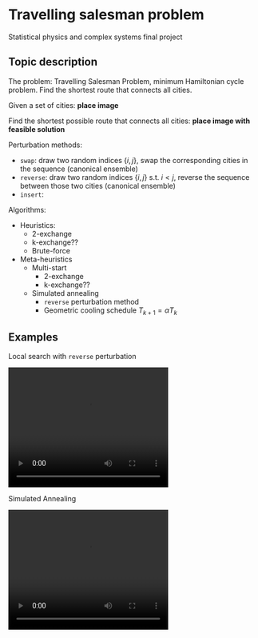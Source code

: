 # Travelling salesman problem

Statistical physics and complex systems final project

## Topic description

The problem: Travelling Salesman Problem, minimum Hamiltonian cycle problem. Find the shortest route that connects all cities.

Given a set of cities:
**place image**

Find the shortest possible route that connects all cities:
**place image with feasible solution**

Perturbation methods:
- `swap`: draw two random indices $\{i,j\}$, swap the corresponding cities in the sequence (canonical ensemble)
- `reverse`: draw two random indices $\{i,j\}$ s.t. $i < j$, reverse the sequence between those two cities (canonical ensemble)
- `insert`: 


Algorithms:
- Heuristics:
    - 2-exchange
    - k-exchange??
    - Brute-force
- Meta-heuristics
    - Multi-start
        - 2-exchange
        - k-exchange??
    - Simulated annealing
        - `reverse` perturbation method
        - Geometric cooling schedule $T_{k+1}=\alpha T_k$

## Examples

Local search with `reverse` perturbation

<video src="./py/anims/local_search-rev.mp4" width="320" height="240" controls></video>

Simulated Annealing

<video src="./py/anims/sim-annealing.mp4" width="320" height="240" controls></video>

